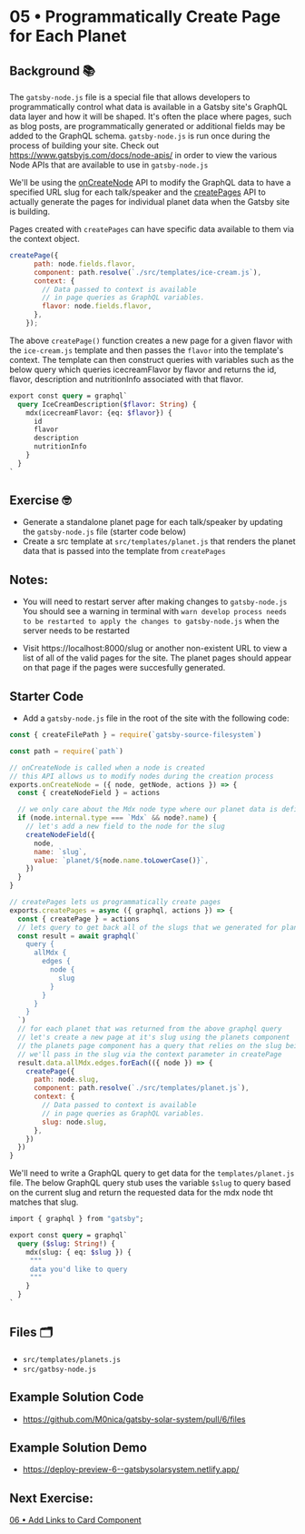 # 05 • Programmatically Create Page for Each Planet

## Background 📚

The `gatsby-node.js` file is a special file that allows developers to programmatically control what data is available in a Gatsby site's GraphQL data layer and how it will be shaped. 
It's often the place where pages, such as blog posts, are programmatically generated or additional fields may be added to the GraphQL schema. `gatsby-node.js` is run once during the process of building your site. Check out https://www.gatsbyjs.com/docs/node-apis/ in order to view the various Node APIs that are available to use in `gatsby-node.js`

We'll be using the [onCreateNode](https://www.gatsbyjs.com/docs/node-apis/#onCreateNode) API to modify the GraphQL data to have a specified URL slug for each talk/speaker and the [createPages](https://www.gatsbyjs.com/docs/node-apis/#createPages) API to actually generate the pages for individual planet data when the Gatsby site is building. 


Pages created with `createPages` can have specific data available to them via the context object. 
```js
createPage({
      path: node.fields.flavor,
      component: path.resolve(`./src/templates/ice-cream.js`),
      context: {
        // Data passed to context is available
        // in page queries as GraphQL variables.
        flavor: node.fields.flavor,
      },
    });
  ```
  
  The above `createPage()` function creates a new page for a given flavor with the `ice-cream.js` template and then passes the `flavor` into the template's context. The template can then construct queries with variables such as the below query which queries icecreamFlavor by flavor and returns the id, flavor, description and nutritionInfo associated with that flavor. 
 
```graphql
export const query = graphql`
  query IceCreamDescription($flavor: String) {
    mdx(icecreamFlavor: {eq: $flavor}) {
      id
      flavor
      description
      nutritionInfo
    }
  }
`
```

## Exercise 🤓

- Generate a standalone planet page for each talk/speaker by updating the `gatsby-node.js` file (starter code below)
- Create a src template at `src/templates/planet.js` that renders the planet data that is passed into the template from `createPages`

## Notes: 
- You will need to restart server after making changes to `gatsby-node.js` You should see a warning in terminal with `warn develop process needs to be restarted to apply the changes to
gatsby-node.js` when the server needs to be restarted

- Visit https://localhost:8000/slug or another non-existent URL to view a list of all of the valid pages for the site. The planet pages should appear on that page if the pages were succesfully generated.
  

## Starter Code

- Add a `gatsby-node.js` file in the root of the site with the following code:
  
```js
const { createFilePath } = require(`gatsby-source-filesystem`)

const path = require(`path`)

// onCreateNode is called when a node is created
// this API allows us to modify nodes during the creation process
exports.onCreateNode = ({ node, getNode, actions }) => {
  const { createNodeField } = actions

  // we only care about the Mdx node type where our planet data is defined
  if (node.internal.type === `Mdx` && node?.name) {
    // let's add a new field to the node for the slug
    createNodeField({
      node,
      name: `slug`,
      value: `planet/${node.name.toLowerCase()}`,
    })
  }
}

// createPages lets us programmatically create pages
exports.createPages = async ({ graphql, actions }) => {
  const { createPage } = actions
  // lets query to get back all of the slugs that we generated for planet data
  const result = await graphql(`
    query {
      allMdx {
        edges {
          node {
            slug
          }
        }
      }
    }
  `)
  // for each planet that was returned from the above graphql query
  // let's create a new page at it's slug using the planets component
  // the planets page component has a query that relies on the slug being passed in,
  // we'll pass in the slug via the context parameter in createPage
  result.data.allMdx.edges.forEach(({ node }) => {
    createPage({
      path: node.slug,
      component: path.resolve(`./src/templates/planet.js`),
      context: {
        // Data passed to context is available
        // in page queries as GraphQL variables.
        slug: node.slug,
      },
    })
  })
}
```

We'll need to write a GraphQL query to get data for the `templates/planet.js` file. The below GraphQL query stub uses the variable `$slug` to query based on the current slug and return the requested data for the mdx node tht matches that slug. 

```graphql
import { graphql } from "gatsby";

export const query = graphql`
  query ($slug: String!) {
    mdx(slug: { eq: $slug }) {
     """
     data you'd like to query 
     """
    }
  }
`
```
## Files 🗂

- `src/templates/planets.js`
- `src/gatbsy-node.js`


## Example Solution Code
- https://github.com/M0nica/gatsby-solar-system/pull/6/files

## Example Solution Demo
- https://deploy-preview-6--gatsbysolarsystem.netlify.app/

## Next Exercise:
[06 • Add Links to Card Component](06_instructions.md)
